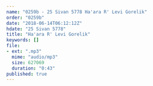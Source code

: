 ```yaml
---
name: "0259b - 25 Sivan 5778 Ha'ara R' Levi Gorelik"
order: "0259b"
date: "2018-06-14T06:12:12Z"
hdate: "25 Sivan 5778"
title: "Ha'ara R' Levi Gorelik"
keywords: []
file:
- ext: ".mp3"
  mime: "audio/mp3"
  size: 627069
  duration: "0:43"
published: true
---
```


